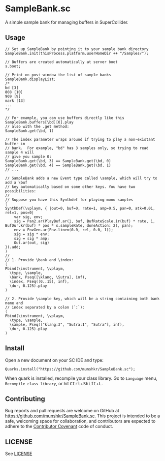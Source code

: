 # SampleBank.sc

A simple sample bank for managing buffers in SuperCollider.

## Usage

```supercollider
// Set up SampleBank by pointing it to your sample bank directory
SampleBank.init(thisProcess.platform.userHomeDir ++ "/Samples/");

// Buffers are created automatically at server boot
s.boot;

// Print on post window the list of sample banks
SampleBank.displayList;
/*
bd [3]
808 [10]
909 [9]
mark [13]
...
*/

// For example, you can use buffers directly like this
SampleBank.buffers[\bd][0].play
// also with the .get method:
SampleBank.get(\bd, 1)

// The index parameter wraps around if trying to play a non-existant buffer in
// bank.  For example, "bd" has 3 samples only, so trying to read sample 4 will
// give you sample 0:
SampleBank.get(\bd, 3) == SampleBank.get(\bd, 0)
SampleBank.get(\bd, 4) == SampleBank.get(\bd, 1)
// ...

// SampleBank adds a new Event type called \sample, which will try to add a \buf
// key automatically based on some other keys. You have two possibilities:
//
// Suppose you have this Synthdef for playing mono samples
(
SynthDef(\vplaym, { |out=0, buf=0, rate=1, amp=0.5, pan=0, atk=0.01, rel=1, pos=0|
	var sig, env;
	sig = Pan2.ar(PlayBuf.ar(1, buf, BufRateScale.ir(buf) * rate, 1, BufDur.kr(buf) * pos * s.sampleRate, doneAction: 2), pan);
	env = EnvGen.ar(Env.linen(0.0, rel, 0.0, 1));
	sig = sig * env;
	sig = sig * amp;
	Out.ar(out, sig)
}).add;
)
//
// 1. Provide \bank and \index:
(
Pbind(\instrument, \vplaym,
  \type, \sample,
  \bank, Pseq([\klang, \Sutra], inf),
  \index, Pseq((0..15), inf),
  \dur, 0.125).play
)

// 2. Provide \sample key, which will be a string containing both bank name and
// index separated by a colon (`:`):
(
Pbind(\instrument, \vplaym,
  \type, \sample,
  \sample, Pseq(["klang:3", "Sutra:1", "Sutra"], inf),
  \dur, 0.125).play
)
```

## Install

Open a new document on your SC IDE and type:

```
Quarks.install("https://github.com/munshkr/SampleBank.sc");
```

When quark is installed, recompile your class library. Go to `Language` menu,
`Recompile class library`, or hit <kbd>Ctrl</kbd>+<kbd>Shift</kbd>+<kbd>L</kbd>.

## Contributing

Bug reports and pull requests are welcome on GitHub at
https://github.com/munshkr/SampleBank.sc.  This project is intended to be a
safe, welcoming space for collaboration, and contributors are expected to
adhere to the [Contributor Covenant](http://contributor-covenant.org) code of
conduct.

## LICENSE

See [LICENSE](LICENSE)
